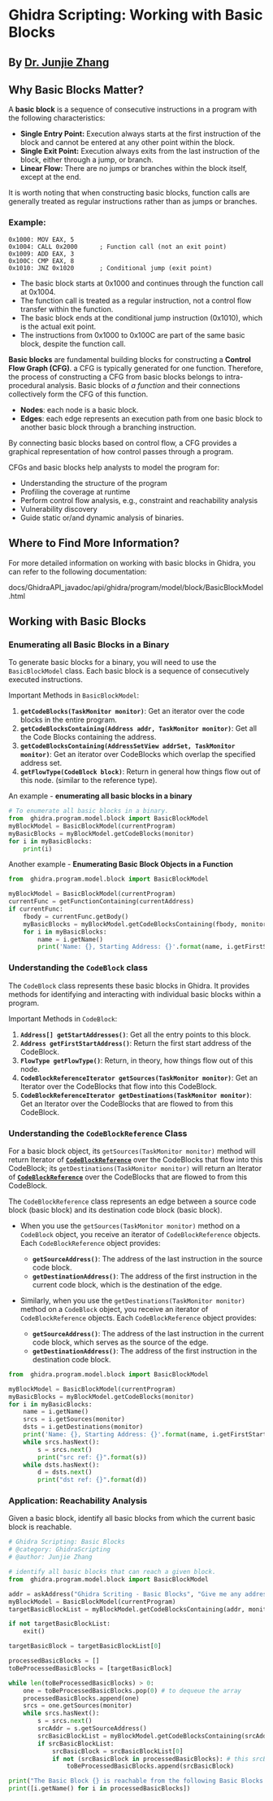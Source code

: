 # **Ghidra Scripting: Working with Basic Blocks**

## By [**Dr. Junjie Zhang**](https://jzhang369.github.io/)

## **Why Basic Blocks Matter?**

A **basic block** is a sequence of consecutive instructions in a program with the following characteristics:  

- **Single Entry Point:** Execution always starts at the first instruction of the block and cannot be entered at any other point within the block.  
- **Single Exit Point:** Execution always exits from the last instruction of the block, either through a jump, or branch.  
- **Linear Flow:** There are no jumps or branches within the block itself, except at the end.  

It is worth noting that when constructing basic blocks, function calls are generally treated as regular instructions rather than as jumps or branches. 

### **Example:**  
```assembley
0x1000: MOV EAX, 5  
0x1004: CALL 0x2000      ; Function call (not an exit point)  
0x1009: ADD EAX, 3  
0x100C: CMP EAX, 8  
0x1010: JNZ 0x1020       ; Conditional jump (exit point)
```
+ The basic block starts at 0x1000 and continues through the function call at 0x1004.
+ The function call is treated as a regular instruction, not a control flow transfer within the function.
+ The basic block ends at the conditional jump instruction (0x1010), which is the actual exit point.
+ The instructions from 0x1000 to 0x100C are part of the same basic block, despite the function call.
 
**Basic blocks** are fundamental building blocks for constructing a **Control Flow Graph (CFG)**. a CFG is typically generated for one function. Therefore, the process of constructing a CFG from basic blocks belongs to intra-procedural analysis. Basic blocks of *a function* and their connections collectively form the CFG of this function.  

+ **Nodes**: each node is a basic block.
+ **Edges**: each edge represents an execution path from one basic block to another basic block through a branching instruction. 

By connecting basic blocks based on control flow, a CFG provides a graphical representation of how control passes through a program.  

CFGs and basic blocks help analysts to model the program for:

+ Understanding the structure of the program
+ Profiling the coverage at runtime
+ Perform control flow analysis, e.g., constraint and reachability analysis
+ Vulnerability discovery
+ Guide static or/and dynamic analysis of binaries. 




## **Where to Find More Information?**

For more detailed information on working with basic blocks in Ghidra, you can refer to the following documentation:


docs/GhidraAPI_javadoc/api/ghidra/program/model/block/BasicBlockModel.html


## **Working with Basic Blocks**

### **Enumerating all Basic Blocks in a Binary**

To generate basic blocks for a binary, you will need to use the `BasicBlockModel` class. Each basic block is a sequence of consecutively executed instructions.  


Important Methods in `BasicBlockModel`:

1. **`getCodeBlocks(TaskMonitor monitor)`**: Get an iterator over the code blocks in the entire program.
2. **`getCodeBlocksContaining(Address addr, TaskMonitor monitor)`**: Get all the Code Blocks containing the address.
3. **`getCodeBlocksContaining(AddressSetView addrSet, TaskMonitor monitor)`**: Get an iterator over CodeBlocks which overlap the specified address set.
4. **`getFlowType(CodeBlock block)`**: Return in general how things flow out of this node. (similar to the reference type). 

An example - **enumerating all basic blocks in a binary**

```python
# To enumerate all basic blocks in a binary.
from  ghidra.program.model.block import BasicBlockModel
myBlockModel = BasicBlockModel(currentProgram)
myBasicBlocks = myBlockModel.getCodeBlocks(monitor)
for i in myBasicBlocks:
	print(i)
```

Another example - **Enumerating Basic Block Objects in a Function**

```python
from  ghidra.program.model.block import BasicBlockModel

myBlockModel = BasicBlockModel(currentProgram)
currentFunc = getFunctionContaining(currentAddress)
if currentFunc:
	fbody = currentFunc.getBody()
	myBasicBlocks = myBlockModel.getCodeBlocksContaining(fbody, monitor)
	for i in myBasicBlocks:
		name = i.getName()
		print('Name: {}, Starting Address: {}'.format(name, i.getFirstStartAddress()))
```

### **Understanding the `CodeBlock` class**


The `CodeBlock` class represents these basic blocks in Ghidra. It provides methods for identifying and interacting with individual basic blocks within a program.  



Important Methods in `CodeBlock`:

1. **`Address[] getStartAddresses()`**: Get all the entry points to this block. 
2. **`Address getFirstStartAddress()`**: Return the first start address of the CodeBlock.
3. **`FlowType getFlowType()`**: Return, in theory, how things flow out of this node. 
4. **`CodeBlockReferenceIterator getSources(TaskMonitor monitor)`**: Get an Iterator over the CodeBlocks that flow into this CodeBlock.
5. **`CodeBlockReferenceIterator getDestinations(TaskMonitor monitor)`**: Get an Iterator over the CodeBlocks that are flowed to from this CodeBlock.

### **Understanding the `CodeBlockReference` Class**

For a basic block object, its `getSources(TaskMonitor monitor)` method will return Iterator of <u>**`CodeBlockReference`**</u> over the CodeBlocks that flow into this CodeBlock; its `getDestinations(TaskMonitor monitor)` will return an Iterator of <u>**`CodeBlockReference`**</u> over the CodeBlocks that are flowed to from this CodeBlock. 

The `CodeBlockReference` class represents an edge between a source code block (basic block) and its destination code block (basic block).  

- When you use the `getSources(TaskMonitor monitor)` method on a `CodeBlock` object, you receive an iterator of `CodeBlockReference` objects. Each `CodeBlockReference` object provides:  
  - **`getSourceAddress()`**: The address of the last instruction in the source code block.  
  - **`getDestinationAddress()`**: The address of the first instruction in the current code block, which is the destination of the edge.  

- Similarly, when you use the `getDestinations(TaskMonitor monitor)` method on a `CodeBlock` object, you receive an iterator of `CodeBlockReference` objects. Each `CodeBlockReference` object provides:  
  - **`getSourceAddress()`**: The address of the last instruction in the current code block, which serves as the source of the edge.  
  - **`getDestinationAddress()`**: The address of the first instruction in the destination code block.  





```python
from  ghidra.program.model.block import BasicBlockModel

myBlockModel = BasicBlockModel(currentProgram)
myBasicBlocks = myBlockModel.getCodeBlocks(monitor)
for i in myBasicBlocks:
	name = i.getName()
	srcs = i.getSources(monitor)
	dsts = i.getDestinations(monitor)
	print('Name: {}, Starting Address: {}'.format(name, i.getFirstStartAddress()))
	while srcs.hasNext():
		s = srcs.next()
		print("src ref: {}".format(s))
	while dsts.hasNext():
		d = dsts.next()
		print("dst ref: {}".format(d))
```


### **Application: Reachability Analysis**  

Given a basic block, identify all basic blocks from which the current basic block is reachable.  


```python
# Ghidra Scripting: Basic Blocks 
# @category: GhidraScripting 
# @author: Junjie Zhang

# identify all basic blocks that can reach a given block.
from  ghidra.program.model.block import BasicBlockModel

addr = askAddress("Ghidra Scriting - Basic Blocks", "Give me any address in a basic block")
myBlockModel = BasicBlockModel(currentProgram)
targetBasicBlockList = myBlockModel.getCodeBlocksContaining(addr, monitor)

if not targetBasicBlockList:
	exit()

targetBasicBlock = targetBasicBlockList[0]

processedBasicBlocks = []
toBeProcessedBasicBlocks = [targetBasicBlock]

while len(toBeProcessedBasicBlocks) > 0:
	one = toBeProcessedBasicBlocks.pop(0) # to dequeue the array
	processedBasicBlocks.append(one)
	srcs = one.getSources(monitor)
	while srcs.hasNext():
	 	s = srcs.next()
		srcAddr = s.getSourceAddress()
		srcBasicBlockList = myBlockModel.getCodeBlocksContaining(srcAddr, monitor)
		if srcBasicBlockList:
			srcBasicBlock = srcBasicBlockList[0]
			if not (srcBasicBlock in processedBasicBlocks): # this srcBasicBlock has not been processed before
				toBeProcessedBasicBlocks.append(srcBasicBlock)

print("The Basic Block {} is reachable from the following Basic Blocks:".format(targetBasicBlock.getName()))
print([i.getName() for i in processedBasicBlocks])
```